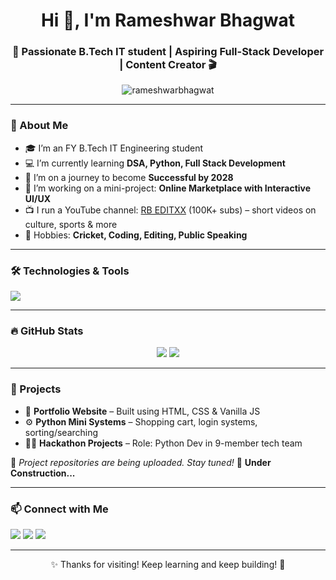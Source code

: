 <h1 align="center">Hi 👋, I'm Rameshwar Bhagwat</h1>
<h3 align="center">🚀 Passionate B.Tech IT student | Aspiring Full-Stack Developer | Content Creator 🎬</h3>

<p align="center">
  <img src="https://komarev.com/ghpvc/?username=rameshwarbhagwat&label=Profile%20views&color=0e75b6&style=flat" alt="rameshwarbhagwat" />
</p>

---

### 🧠 About Me

- 🎓 I’m an FY B.Tech IT Engineering student  
- 💻 I’m currently learning **DSA, Python, Full Stack Development**
- 🌱 I’m on a journey to become **Successful by 2028**
- 🔭 I’m working on a mini-project: **Online Marketplace with Interactive UI/UX**
- 📺 I run a YouTube channel: [RB EDITXX](https://www.youtube.com/@RBEDITXX) (100K+ subs) – short videos on culture, sports & more
- 🌟 Hobbies: **Cricket, Coding, Editing, Public Speaking**

---

### 🛠️ Technologies & Tools

<p align="left">
  <img src="https://skillicons.dev/icons?i=html,css,js,react,nodejs,python,c,cpp,github,vscode" />
</p>

---

### 🔥 GitHub Stats

<p align="center">
  <img src="https://github-readme-stats.vercel.app/api?username=rameshwarbhagwat&show_icons=true&theme=radical" />
  <img src="https://github-readme-stats.vercel.app/api/top-langs/?username=rameshwarbhagwat&layout=compact&theme=radical" />
</p>

---

### 🧩 Projects

- 🎯 **Portfolio Website** – Built using HTML, CSS & Vanilla JS  
- ⚙️ **Python Mini Systems** – Shopping cart, login systems, sorting/searching
- 👨‍💻 **Hackathon Projects** – Role: Python Dev in 9-member tech team  

📍 *Project repositories are being uploaded. Stay tuned!* 🔨 **Under Construction...**

---

### 📫 Connect with Me

<p>
  <a href="https://www.linkedin.com/in/rameshwarbhagwat/" target="_blank"><img src="https://img.shields.io/badge/LinkedIn-blue?style=for-the-badge&logo=linkedin" /></a>
  <a href="https://www.instagram.com/iam.ram1_/" target="_blank"><img src="https://img.shields.io/badge/Instagram-E4405F?style=for-the-badge&logo=instagram&logoColor=white" /></a>
  <a href="mailto:rameshwarbhagwat123@gmail.com"><img src="https://img.shields.io/badge/Gmail-D14836?style=for-the-badge&logo=gmail&logoColor=white" /></a>
</p>

---

<p align="center">✨ Thanks for visiting! Keep learning and keep building! 🚀</p>
